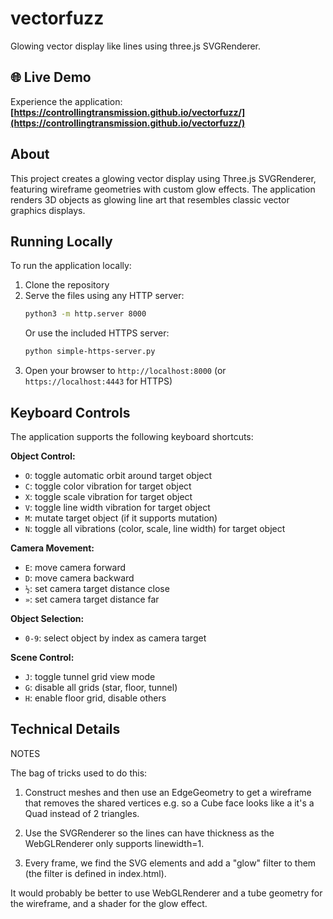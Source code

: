 # vectorfuzz
Glowing vector display like lines using three.js SVGRenderer.

## 🌐 Live Demo
Experience the application: **[https://controllingtransmission.github.io/vectorfuzz/](https://controllingtransmission.github.io/vectorfuzz/)**

## About
This project creates a glowing vector display using Three.js SVGRenderer, featuring wireframe geometries with custom glow effects. The application renders 3D objects as glowing line art that resembles classic vector graphics displays.

## Running Locally
To run the application locally:

1. Clone the repository
2. Serve the files using any HTTP server:
   ```bash
   python3 -m http.server 8000
   ```
   Or use the included HTTPS server:
   ```bash
   python simple-https-server.py
   ```
3. Open your browser to `http://localhost:8000` (or `https://localhost:4443` for HTTPS)

## Keyboard Controls

The application supports the following keyboard shortcuts:

**Object Control:**
- `O`: toggle automatic orbit around target object
- `C`: toggle color vibration for target object
- `X`: toggle scale vibration for target object
- `V`: toggle line width vibration for target object
- `M`: mutate target object (if it supports mutation)
- `N`: toggle all vibrations (color, scale, line width) for target object

**Camera Movement:**
- `E`: move camera forward
- `D`: move camera backward
- `½`: set camera target distance close
- `»`: set camera target distance far

**Object Selection:**
- `0-9`: select object by index as camera target

**Scene Control:**
- `J`: toggle tunnel grid view mode
- `G`: disable all grids (star, floor, tunnel)
- `H`: enable floor grid, disable others

## Technical Details

NOTES

The bag of tricks used to do this:

  1. Construct meshes and then use an EdgeGeometry to get a wireframe that removes the shared vertices 
     e.g. so a Cube face looks like a it's a Quad instead of 2 triangles.

  2. Use the SVGRenderer so the lines can have thickness as the WebGLRenderer only supports linewidth=1.

  3. Every frame, we find the SVG elements and add a "glow" filter to them (the filter is defined in index.html).

It would probably be better to use WebGLRenderer and a tube geometry for the wireframe, and a shader for the glow effect.
